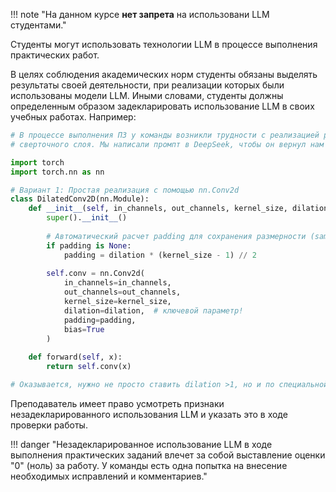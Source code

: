 !!! note "На данном курсе **нет запрета** на использовани LLM студентами."

Студенты могут использовать технологии LLM  в процессе выполнения практических работ.

В целях соблюдения академических норм студенты обязаны выделять результаты своей деятельности, при реализации которых были использованы модели LLM. Иными словами, студенты должны определенным образом задекларировать использование LLM в своих учебных работах. Например:

```python
# В процессе выполнения ПЗ у команды возникли трудности с реализацией разреженного
# сверточного слоя. Мы написали промпт в DeepSeek, чтобы он вернул нам пример его реализации:

import torch
import torch.nn as nn

# Вариант 1: Простая реализация с помощью nn.Conv2d
class DilatedConv2D(nn.Module):
    def __init__(self, in_channels, out_channels, kernel_size, dilation=2, padding=None):
        super().__init__()
  
        # Автоматический расчет padding для сохранения размерности (same padding)
        if padding is None:
            padding = dilation * (kernel_size - 1) // 2
  
        self.conv = nn.Conv2d(
            in_channels=in_channels,
            out_channels=out_channels,
            kernel_size=kernel_size,
            dilation=dilation,  # ключевой параметр!
            padding=padding,
            bias=True
        )
  
    def forward(self, x):
        return self.conv(x)

# Оказывается, нужно не просто ставить dilation >1, но и по специальной формуле считать padding.
```



Преподаватель имеет право усмотреть признаки незадекларированного использования LLM и указать это в ходе проверки работы.

!!! danger "Незадекларированное использование LLM в ходе выполнения практических заданий влечет за собой выставление оценки "0" (ноль) за работу. У команды есть одна попытка на внесение необходимых исправлений и комментариев."
